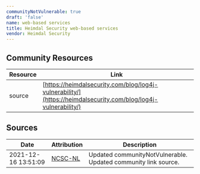 ```yaml
---
communityNotVulnerable: true
draft: 'false'
name: web-based services
title: Heimdal Security web-based services
vendor: Heimdal Security
---
```



## Community Resources
| Resource | Link |
| --- | --- |
| source | [https://heimdalsecurity.com/blog/log4j-vulnerability/](https://heimdalsecurity.com/blog/log4j-vulnerability/) |


## Sources
| Date | Attribution | Description |
| --- | --- | --- |
| 2021-12-16 13:51:09 | [NCSC-NL](https://github.com/NCSC-NL/log4shell/blob/main/software/README.md) | Updated communityNotVulnerable. Updated community link source.  |
